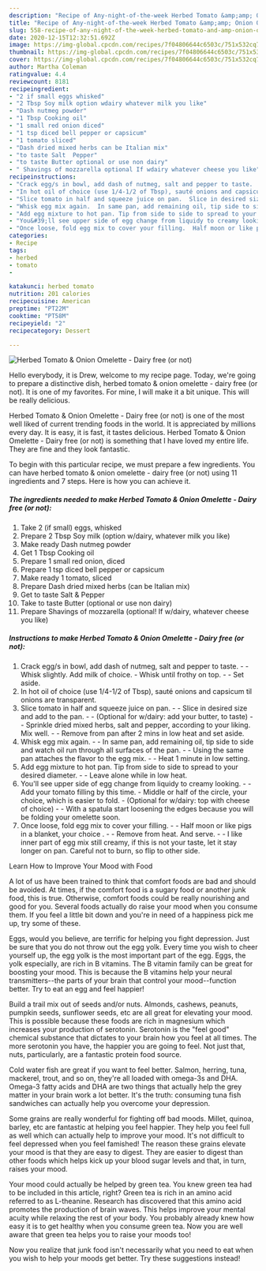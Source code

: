 ```yaml
---
description: "Recipe of Any-night-of-the-week Herbed Tomato &amp;amp; Onion Omelette - Dairy free (or not)"
title: "Recipe of Any-night-of-the-week Herbed Tomato &amp;amp; Onion Omelette - Dairy free (or not)"
slug: 558-recipe-of-any-night-of-the-week-herbed-tomato-and-amp-onion-omelette-dairy-free-or-not
date: 2020-12-15T12:32:51.692Z
image: https://img-global.cpcdn.com/recipes/7f04806644c6503c/751x532cq70/herbed-tomato-onion-omelette-dairy-free-or-not-recipe-main-photo.jpg
thumbnail: https://img-global.cpcdn.com/recipes/7f04806644c6503c/751x532cq70/herbed-tomato-onion-omelette-dairy-free-or-not-recipe-main-photo.jpg
cover: https://img-global.cpcdn.com/recipes/7f04806644c6503c/751x532cq70/herbed-tomato-onion-omelette-dairy-free-or-not-recipe-main-photo.jpg
author: Martha Coleman
ratingvalue: 4.4
reviewcount: 8181
recipeingredient:
- "2 if small eggs whisked"
- "2 Tbsp Soy milk option wdairy whatever milk you like"
- "Dash nutmeg powder"
- "1 Tbsp Cooking oil"
- "1 small red onion diced"
- "1 tsp diced bell pepper or capsicum"
- "1 tomato sliced"
- "Dash dried mixed herbs can be Italian mix"
- "to taste Salt  Pepper"
- "to taste Butter optional or use non dairy"
- " Shavings of mozzarella optional If wdairy whatever cheese you like"
recipeinstructions:
- "Crack egg/s in bowl, add dash of nutmeg, salt and pepper to taste.  Whisk slightly. Add milk of choice. Whisk until frothy on top.  Set aside."
- "In hot oil of choice (use 1/4-1/2 of Tbsp), sauté onions and capsicum til onions are transparent."
- "Slice tomato in half and squeeze juice on pan.  Slice in desired size and add to the pan.  (Optional for w/dairy: add your butter, to taste)  Sprinkle dried mixed herbs, salt and pepper, according to your liking.  Mix well.  Remove from pan after 2 mins in low heat and set aside."
- "Whisk egg mix again.  In same pan, add remaining oil, tip side to side and watch oil run through all surfaces of the pan.  Using the same pan attaches the flavor  to the egg mix.  Heat 1 minute in low setting."
- "Add egg mixture to hot pan. Tip from side to side to spread to your desired diameter.  Leave alone while in low heat."
- "You&#39;ll see upper side of egg change from liquidy to creamy looking.  Add your tomato filling by this time.  Middle or half of the circle, your choice, which is easier to fold. (Optional for w/dairy: top with cheese of choice)  With a spatula start loosening the edges because you will be folding your omelette soon."
- "Once loose, fold egg mix to cover your filling.  Half moon or like pigs in a blanket, your choice .  Remove from heat. And serve.  I like inner part of egg mix still creamy, if this is not your taste, let it stay longer on pan. Careful not to burn, so flip to other side."
categories:
- Recipe
tags:
- herbed
- tomato
- 

katakunci: herbed tomato  
nutrition: 201 calories
recipecuisine: American
preptime: "PT22M"
cooktime: "PT58M"
recipeyield: "2"
recipecategory: Dessert

---
```



![Herbed Tomato &amp; Onion Omelette - Dairy free (or not)](https://img-global.cpcdn.com/recipes/7f04806644c6503c/751x532cq70/herbed-tomato-onion-omelette-dairy-free-or-not-recipe-main-photo.jpg)

Hello everybody, it is Drew, welcome to my recipe page. Today, we're going to prepare a distinctive dish, herbed tomato &amp; onion omelette - dairy free (or not). It is one of my favorites. For mine, I will make it a bit unique. This will be really delicious.



Herbed Tomato &amp; Onion Omelette - Dairy free (or not) is one of the most well liked of current trending foods in the world. It is appreciated by millions every day. It is easy, it is fast, it tastes delicious. Herbed Tomato &amp; Onion Omelette - Dairy free (or not) is something that I have loved my entire life. They are fine and they look fantastic.


To begin with this particular recipe, we must prepare a few ingredients. You can have herbed tomato &amp; onion omelette - dairy free (or not) using 11 ingredients and 7 steps. Here is how you can achieve it.

<!--inarticleads1-->

##### The ingredients needed to make Herbed Tomato &amp; Onion Omelette - Dairy free (or not):

1. Take 2 (if small) eggs, whisked
1. Prepare 2 Tbsp Soy milk (option w/dairy, whatever milk you like)
1. Make ready Dash nutmeg powder
1. Get 1 Tbsp Cooking oil
1. Prepare 1 small red onion, diced
1. Prepare 1 tsp diced bell pepper or capsicum
1. Make ready 1 tomato, sliced
1. Prepare Dash dried mixed herbs (can be Italian mix)
1. Get to taste Salt &amp; Pepper
1. Take to taste Butter (optional or use non dairy)
1. Prepare  Shavings of mozzarella (optional! If w/dairy, whatever cheese you like)




<!--inarticleads2-->

##### Instructions to make Herbed Tomato &amp; Onion Omelette - Dairy free (or not):

1. Crack egg/s in bowl, add dash of nutmeg, salt and pepper to taste. -  - Whisk slightly. Add milk of choice. - Whisk until frothy on top. -  - Set aside.
1. In hot oil of choice (use 1/4-1/2 of Tbsp), sauté onions and capsicum til onions are transparent.
1. Slice tomato in half and squeeze juice on pan. -  - Slice in desired size and add to the pan. -  - (Optional for w/dairy: add your butter, to taste) -  - Sprinkle dried mixed herbs, salt and pepper, according to your liking.  Mix well. -  - Remove from pan after 2 mins in low heat and set aside.
1. Whisk egg mix again. -  - In same pan, add remaining oil, tip side to side and watch oil run through all surfaces of the pan. -  - Using the same pan attaches the flavor  to the egg mix. -  - Heat 1 minute in low setting.
1. Add egg mixture to hot pan. Tip from side to side to spread to your desired diameter. -  - Leave alone while in low heat.
1. You&#39;ll see upper side of egg change from liquidy to creamy looking. -  - Add your tomato filling by this time.  - Middle or half of the circle, your choice, which is easier to fold. - (Optional for w/dairy: top with cheese of choice) -  - With a spatula start loosening the edges because you will be folding your omelette soon.
1. Once loose, fold egg mix to cover your filling. -  - Half moon or like pigs in a blanket, your choice . -  - Remove from heat. And serve. -  - I like inner part of egg mix still creamy, if this is not your taste, let it stay longer on pan. Careful not to burn, so flip to other side.




Learn How to Improve Your Mood with Food


A lot of us have been trained to think that comfort foods are bad and should be avoided. At times, if the comfort food is a sugary food or another junk food, this is true. Otherwise, comfort foods could be really nourishing and good for you. Several foods actually do raise your mood when you consume them. If you feel a little bit down and you're in need of a happiness pick me up, try some of these.

Eggs, would you believe, are terrific for helping you fight depression. Just be sure that you do not throw out the egg yolk. Every time you wish to cheer yourself up, the egg yolk is the most important part of the egg. Eggs, the yolk especially, are rich in B vitamins. The B vitamin family can be great for boosting your mood. This is because the B vitamins help your neural transmitters--the parts of your brain that control your mood--function better. Try to eat an egg and feel happier!

Build a trail mix out of seeds and/or nuts. Almonds, cashews, peanuts, pumpkin seeds, sunflower seeds, etc are all great for elevating your mood. This is possible because these foods are rich in magnesium which increases your production of serotonin. Serotonin is the "feel good" chemical substance that dictates to your brain how you feel at all times. The more serotonin you have, the happier you are going to feel. Not just that, nuts, particularly, are a fantastic protein food source.

Cold water fish are great if you want to feel better. Salmon, herring, tuna, mackerel, trout, and so on, they're all loaded with omega-3s and DHA. Omega-3 fatty acids and DHA are two things that actually help the grey matter in your brain work a lot better. It's the truth: consuming tuna fish sandwiches can actually help you overcome your depression. 

Some grains are really wonderful for fighting off bad moods. Millet, quinoa, barley, etc are fantastic at helping you feel happier. They help you feel full as well which can actually help to improve your mood. It's not difficult to feel depressed when you feel famished! The reason these grains elevate your mood is that they are easy to digest. They are easier to digest than other foods which helps kick up your blood sugar levels and that, in turn, raises your mood.

Your mood could actually be helped by green tea. You knew green tea had to be included in this article, right? Green tea is rich in an amino acid referred to as L-theanine. Research has discovered that this amino acid promotes the production of brain waves. This helps improve your mental acuity while relaxing the rest of your body. You probably already knew how easy it is to get healthy when you consume green tea. Now you are well aware that green tea helps you to raise your moods too!

Now you realize that junk food isn't necessarily what you need to eat when you wish to help your moods get better. Try  these suggestions  instead!

